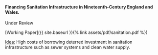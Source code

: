 ---
---

#### Financing Sanitation Infrastructure in Nineteenth-Century England and Wales.

Under Review

[Working Paper]({{ site.baseurl }}{% link assets/pdf/sanitation.pdf %})

<ins> Idea:</ins> High costs of borrowing deterred investment in sanitation infrastructure such as sewer systems and clean water supply.  

